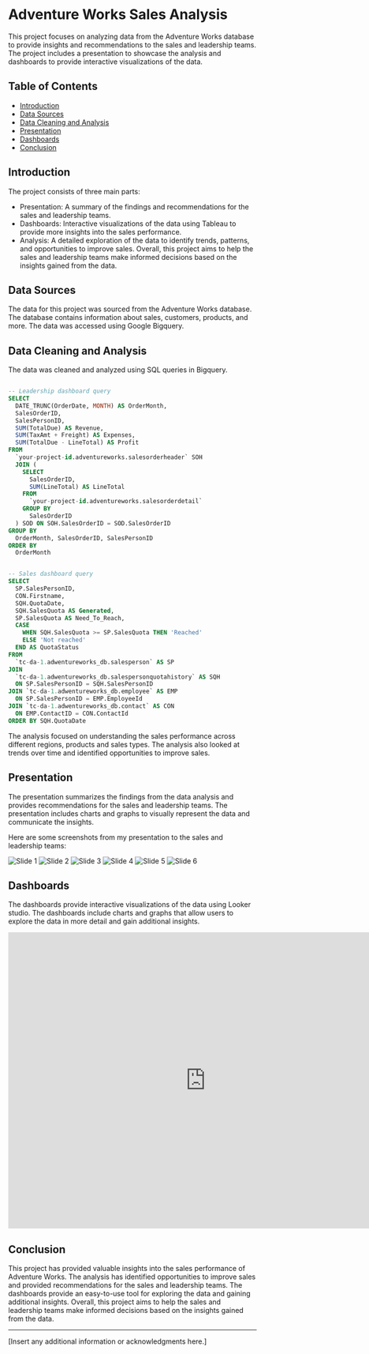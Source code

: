 # Adventure Works Sales Analysis

This project focuses on analyzing data from the Adventure Works database to provide insights and recommendations to the sales and leadership teams. The project includes a presentation to showcase the analysis and dashboards to provide interactive visualizations of the data. 

## Table of Contents

- [Introduction](#introduction)
- [Data Sources](#data-sources)
- [Data Cleaning and Analysis](#data-cleaning-and-analysis)
- [Presentation](#presentation)
- [Dashboards](#dashboards)
- [Conclusion](#conclusion)

## Introduction

The project consists of three main parts:

- Presentation: A summary of the findings and recommendations for the sales and leadership teams.
- Dashboards: Interactive visualizations of the data using Tableau to provide more insights into the sales performance.
- Analysis: A detailed exploration of the data to identify trends, patterns, and opportunities to improve sales.
Overall, this project aims to help the sales and leadership teams make informed decisions based on the insights gained from the data.

## Data Sources

The data for this project was sourced from the Adventure Works database. The database contains information about sales, customers, products, and more. The data was accessed using Google Bigquery.

## Data Cleaning and Analysis

The data was cleaned and analyzed using SQL queries in Bigquery.

```sql

-- Leadership dashboard query
SELECT 
  DATE_TRUNC(OrderDate, MONTH) AS OrderMonth,
  SalesOrderID,
  SalesPersonID,
  SUM(TotalDue) AS Revenue,
  SUM(TaxAmt + Freight) AS Expenses,
  SUM(TotalDue - LineTotal) AS Profit
FROM 
  `your-project-id.adventureworks.salesorderheader` SOH
  JOIN (
    SELECT 
      SalesOrderID, 
      SUM(LineTotal) AS LineTotal
    FROM 
      `your-project-id.adventureworks.salesorderdetail`
    GROUP BY 
      SalesOrderID
  ) SOD ON SOH.SalesOrderID = SOD.SalesOrderID
GROUP BY 
  OrderMonth, SalesOrderID, SalesPersonID
ORDER BY 
  OrderMonth
 ```

```sql

-- Sales dashboard query
SELECT
  SP.SalesPersonID,
  CON.Firstname,
  SQH.QuotaDate,
  SQH.SalesQuota AS Generated,
  SP.SalesQuota AS Need_To_Reach,
  CASE
    WHEN SQH.SalesQuota >= SP.SalesQuota THEN 'Reached'
    ELSE 'Not reached'
  END AS QuotaStatus
FROM
  `tc-da-1.adwentureworks_db.salesperson` AS SP
JOIN 
  `tc-da-1.adwentureworks_db.salespersonquotahistory` AS SQH
  ON SP.SalesPersonID = SQH.SalesPersonID 
JOIN `tc-da-1.adwentureworks_db.employee` AS EMP
  ON SP.SalesPersonID = EMP.EmployeeId
JOIN `tc-da-1.adwentureworks_db.contact` AS CON
  ON EMP.ContactID = CON.ContactId
ORDER BY SQH.QuotaDate
 ```

The analysis focused on understanding the sales performance across different regions, products and sales types. The analysis also looked at trends over time and identified opportunities to improve sales. 

## Presentation

The presentation summarizes the findings from the data analysis and provides recommendations for the sales and leadership teams. The presentation includes charts and graphs to visually represent the data and communicate the insights. 

Here are some screenshots from my presentation to the sales and leadership teams:

![Slide 1](./Leadership%20Presentation/Screenshot_1.png)
![Slide 2](./Leadership%20Presentation/Screenshot_2.png)
![Slide 3](./Leadership%20Presentation/Screenshot_3.png)
![Slide 4](./Leadership%20Presentation/Screenshot_4.png)
![Slide 5](./Leadership%20Presentation/Screenshot_5.png)
![Slide 6](./Leadership%20Presentation/Screenshot_6.png)

## Dashboards

The dashboards provide interactive visualizations of the data using Looker studio. The dashboards include charts and graphs that allow users to explore the data in more detail and gain additional insights. 

<iframe width="800" height="600" src="https://lookerstudio.google.com/embed/reporting/191d9fbb-a24b-4004-a633-b1dbd3ca5a80/page/Rd34" frameborder="0" allowfullscreen></iframe>

## Conclusion

This project has provided valuable insights into the sales performance of Adventure Works. The analysis has identified opportunities to improve sales and provided recommendations for the sales and leadership teams. The dashboards provide an easy-to-use tool for exploring the data and gaining additional insights. Overall, this project aims to help the sales and leadership teams make informed decisions based on the insights gained from the data.

---

[Insert any additional information or acknowledgments here.] 
